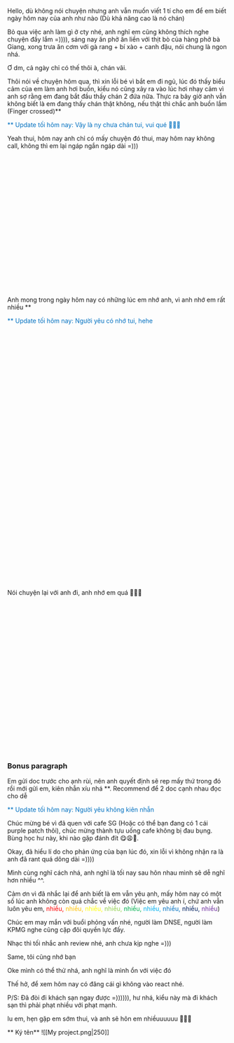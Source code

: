 
Hello, dù không nói chuyện nhưng anh vẫn muốn viết 1 tí cho em để em biết ngày hôm nay của anh như nào (Dù khả năng cao là nó chán)

Bỏ qua việc anh làm gì ở cty nhé, anh nghĩ em cũng không thích nghe chuyện đấy lắm =)))), sáng nay ăn phở ăn liền với thịt bò của hàng phở bà Giang, xong trưa ăn cơm với gà rang + bí xào + canh đậu, nói chung là ngon nhá. 

Ơ dm, cả ngày chỉ có thế thôi à, chán vãi. 

Thôi nói về chuyện hôm qua, thì xin lỗi bé vì bắt em đi ngủ, lúc đó thấy biểu cảm của em làm anh hơi buồn, kiểu nó cũng xảy ra vào lúc hơi nhạy cảm vì anh sợ rằng em đang bắt đầu thấy chán 2 đứa nữa. Thực ra bây giờ anh vẫn không biết là em đang thấy chán thật không, nếu thật thì chắc anh buồn lắm (Finger crossed)**

<font color="#0070c0">** Update tối hôm nay: Vậy là ny chưa chán tui, vui qué 🎉🎉🎉</font>

Yeah thui, hôm nay anh chỉ có mấy chuyện đó thui, may hôm nay không call, không thì em lại ngáp ngắn ngáp dài =)))

<br><br>
<br>
<br>
<br>
<br>
<br><br>
<br>
<br>
<br>
<br>
<br>
<br>
<br>
<br>
<br>
<br>



Anh mong trong ngày hôm nay có những lúc em nhớ anh, vì anh nhớ em rất nhiều **

<font color="#0070c0">** Update tối hôm nay: Người yêu có nhớ tui, hehe</font>

<br><br><br><br>
<br>

<br>
<br>
<br>
<br>
<br>
<br>
<br>
<br>
<br>
<br>
<br><br>
<br>
<br><br>
<br>
<br>
<br>
<br>
<br>

<br><br><br><br><br><br><br><br>
Nói chuyện lại với anh đi, anh nhớ em quá 🥹🥹🥹

<br>
<br>
<br>
<br>
<br>
<br>
<br>
<br>
<br><br>
<br>
<br>
<br>
<br>

<br>
<br>
<br>
<br>
<br>
<br>

### Bonus paragraph

Em gửi doc trước cho ạnh rùi, nên anh quyết định sẽ rep mấy thứ trong đó rồi mới gửi em, kiên nhẫn xíu nhá **. Recommend để 2 doc cạnh nhau đọc cho dễ

<font color="#0070c0">** Update tối hôm nay: Người yêu không kiên nhẫn</font>

Chúc mừng bé vì đã quen với cafe SG (Hoặc có thể bạn đang có 1 cái purple patch thôi), chúc mừng thành tựu uống cafe không bị đau bụng. Bùng học hư này, khi nào gặp đánh đít 😋😩🥵. 

Okay, đã hiểu lí do cho phản ứng của bạn lúc đó, xin lỗi vì không nhận ra là anh đã rant quá dông dài =))))

Mình cùng nghĩ cách nhá, anh nghĩ là tối nay sau hôn nhau mình sẽ dễ nghĩ hơn nhiều ^^.

Cảm ơn vì đã nhắc lại để anh biết là em vẫn yêu ạnh, mấy hôm nay có một số lúc anh không còn quá chắc về việc đó (Việc em yêu anh í, chứ anh vẫn luôn yêu em, <font color="#ff0000">nhiều,</font> <font color="#ffc000">nhiều,</font> <font color="#ffff00">nhiều,</font> <font color="#92d050">nhiều,</font> <font color="#00b050">nhiều,</font> <font color="#00b0f0">nhiều,</font> <font color="#0070c0">nhiều,</font> <font color="#002060">nhiều,</font> <font color="#7030a0">nhiều</font>)

Chúc em may mắn với buổi phỏng vấn nhé, người làm DNSE, người làm KPMG nghe cũng cặp đôi quyền lực đấy.

Nhạc thì tối nhắc anh review nhé, anh chưa kịp nghe =)))

Same, tôi cũng nhớ bạn

Oke mình có thể thử nhá, anh nghĩ là mình ổn với việc đó

Thế hở, để xem hôm nay có đăng cái gì không vào react nhé.

P/S: Đã đòi đi khách sạn ngay được =)))))), hư nhá, kiểu này mà đi khách sạn thì phải phạt nhiều với phạt mạnh.

Iu em, hẹn gặp em sớm thui, và anh sẽ hôn em nhiềuuuuuu 💋💋💋

**                           Ký tên**
![[My project.png|250]]